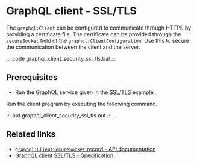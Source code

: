 # GraphQL client - SSL/TLS

The `graphql:Client` can be configured to communicate through HTTPS by providing a certificate file. The certificate can be provided through the `secureSocket` field of the `graphql:ClientConfiguration`. Use this to secure the communication between the client and the server.

::: code graphql_client_security_ssl_tls.bal :::

## Prerequisites
- Run the GraphQL service given in the [SSL/TLS](https://ballerina.io/learn/by-example/graphql-returning-record-values) example.

Run the client program by executing the following command.

::: out graphql_client_security_ssl_tls.out :::

## Related links
- [`graphql:ClientSecureSocket` record - API documentation](https://lib.ballerina.io/ballerina/graphql/latest/records/ClientSecureSocket)
- [GraphQL client SSL/TLS - Specification](/spec/graphql/#12321-ssltls)
